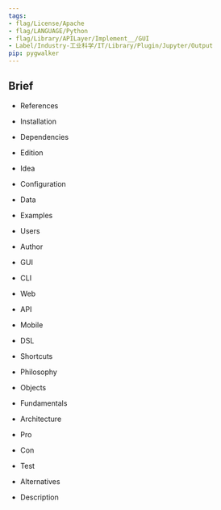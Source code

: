 ```yaml
---
tags:
- flag/License/Apache
- flag/LANGUAGE/Python
- flag/Library/APILayer/Implement__/GUI
- Label/Industry-工业科学/IT/Library/Plugin/Jupyter/Output
pip: pygwalker
---
```


## Brief

- References

- Installation

- Dependencies

- Edition

- Idea

- Configuration

- Data

- Examples

- Users

- Author

- GUI

- CLI

- Web

- API

- Mobile

- DSL

- Shortcuts

- Philosophy

- Objects

- Fundamentals

- Architecture

- Pro

- Con

- Test

- Alternatives

- Description
